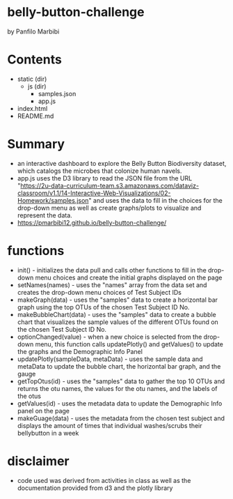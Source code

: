 # belly-button-challenge
by Panfilo Marbibi

# Contents
- static (dir)
   - js (dir)
     - samples.json
     - app.js
- index.html
- README.md

# Summary
- an interactive dashboard to explore the Belly Button Biodiversity dataset, which catalogs the microbes that colonize human navels.
- app.js uses the D3 library to read the JSON file from the URL "https://2u-data-curriculum-team.s3.amazonaws.com/dataviz-classroom/v1.1/14-Interactive-Web-Visualizations/02-Homework/samples.json" and uses the data to fill in the choices for the drop-down menu as well as create graphs/plots to visualize and represent the data.
- https://pmarbibi12.github.io/belly-button-challenge/


# functions
- init() - initializes the data pull and calls other functions to fill in the drop-down menu choices and create the initial graphs displayed on the page
- setNames(names) - uses the "names" array from the data set and creates the drop-down menu choices of Test Subject IDs
- makeGraph(data) - uses the "samples" data to create a horizontal bar graph using the top OTUs of the chosen Test Subject ID No.
- makeBubbleChart(data) - uses the "samples" data to create a bubble chart that visualizes the sample values of the different OTUs found on the chosen Test Subject ID No.
- optionChanged(value) - when a new choice is selected from the drop-down menu, this function calls updatePlotly() and getValues() to update the graphs and the Demographic Info Panel
- updatePlotly(sampleData, metaData) - uses the sample data and metaData to update the bubble chart, the horizontal bar graph, and the gauge
- getTopOtus(id) - uses the "samples" data to gather the top 10 OTUs and returns the otu names, the values for the otu names, and the labels of the otus
- getValues(id) - uses the metadata data to update the Demographic Info panel on the page
- makeGuage(data) - uses the metadata from the chosen test subject and displays the amount of times that individual washes/scrubs their bellybutton in a week

# disclaimer
- code used was derived from activities in class as well as the documentation provided from d3 and the plotly library
  
